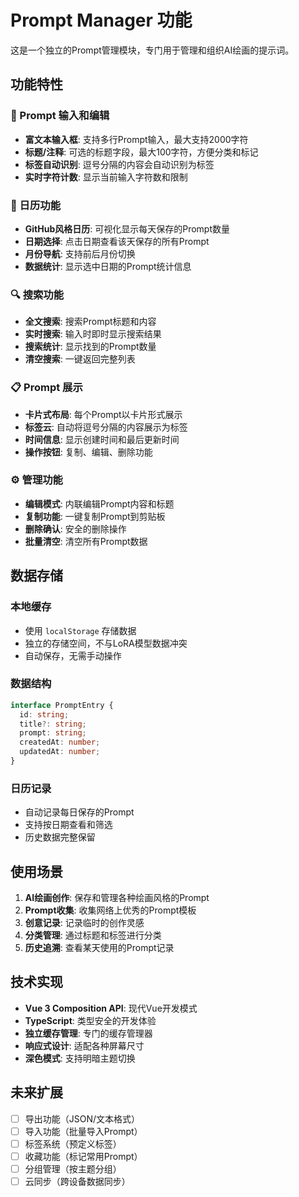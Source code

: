 # Prompt Manager 功能

这是一个独立的Prompt管理模块，专门用于管理和组织AI绘画的提示词。

## 功能特性

### 🎨 Prompt 输入和编辑
- **富文本输入框**: 支持多行Prompt输入，最大支持2000字符
- **标题/注释**: 可选的标题字段，最大100字符，方便分类和标记
- **标签自动识别**: 逗号分隔的内容会自动识别为标签
- **实时字符计数**: 显示当前输入字符数和限制

### 📅 日历功能
- **GitHub风格日历**: 可视化显示每天保存的Prompt数量
- **日期选择**: 点击日期查看该天保存的所有Prompt
- **月份导航**: 支持前后月份切换
- **数据统计**: 显示选中日期的Prompt统计信息

### 🔍 搜索功能
- **全文搜索**: 搜索Prompt标题和内容
- **实时搜索**: 输入时即时显示搜索结果
- **搜索统计**: 显示找到的Prompt数量
- **清空搜索**: 一键返回完整列表

### 📋 Prompt 展示
- **卡片式布局**: 每个Prompt以卡片形式展示
- **标签云**: 自动将逗号分隔的内容展示为标签
- **时间信息**: 显示创建时间和最后更新时间
- **操作按钮**: 复制、编辑、删除功能

### ⚙️ 管理功能
- **编辑模式**: 内联编辑Prompt内容和标题
- **复制功能**: 一键复制Prompt到剪贴板
- **删除确认**: 安全的删除操作
- **批量清空**: 清空所有Prompt数据

## 数据存储

### 本地缓存
- 使用 `localStorage` 存储数据
- 独立的存储空间，不与LoRA模型数据冲突
- 自动保存，无需手动操作

### 数据结构
```typescript
interface PromptEntry {
  id: string;
  title?: string;
  prompt: string;
  createdAt: number;
  updatedAt: number;
}
```

### 日历记录
- 自动记录每日保存的Prompt
- 支持按日期查看和筛选
- 历史数据完整保留

## 使用场景

1. **AI绘画创作**: 保存和管理各种绘画风格的Prompt
2. **Prompt收集**: 收集网络上优秀的Prompt模板
3. **创意记录**: 记录临时的创作灵感
4. **分类管理**: 通过标题和标签进行分类
5. **历史追溯**: 查看某天使用的Prompt记录

## 技术实现

- **Vue 3 Composition API**: 现代Vue开发模式
- **TypeScript**: 类型安全的开发体验
- **独立缓存管理**: 专门的缓存管理器
- **响应式设计**: 适配各种屏幕尺寸
- **深色模式**: 支持明暗主题切换

## 未来扩展

- [ ] 导出功能（JSON/文本格式）
- [ ] 导入功能（批量导入Prompt）
- [ ] 标签系统（预定义标签）
- [ ] 收藏功能（标记常用Prompt）
- [ ] 分组管理（按主题分组）
- [ ] 云同步（跨设备数据同步）
